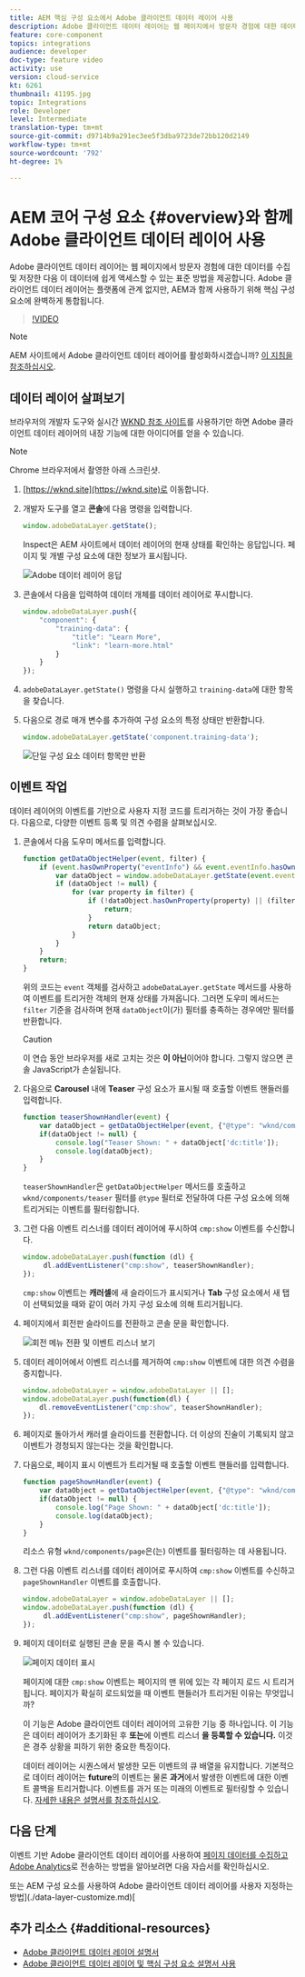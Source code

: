 ```yaml
---
title: AEM 핵심 구성 요소에서 Adobe 클라이언트 데이터 레이어 사용
description: Adobe 클라이언트 데이터 레이어는 웹 페이지에서 방문자 경험에 대한 데이터를 수집 및 저장한 다음 이 데이터에 쉽게 액세스할 수 있는 표준 방법을 제공합니다. Adobe 클라이언트 데이터 레이어는 플랫폼에 관계 없지만, AEM과 함께 사용하기 위해 핵심 구성 요소에 완벽하게 통합됩니다.
feature: core-component
topics: integrations
audience: developer
doc-type: feature video
activity: use
version: cloud-service
kt: 6261
thumbnail: 41195.jpg
topic: Integrations
role: Developer
level: Intermediate
translation-type: tm+mt
source-git-commit: d9714b9a291ec3ee5f3dba9723de72bb120d2149
workflow-type: tm+mt
source-wordcount: '792'
ht-degree: 1%

---
```



# AEM 코어 구성 요소 {#overview}와 함께 Adobe 클라이언트 데이터 레이어 사용

Adobe 클라이언트 데이터 레이어는 웹 페이지에서 방문자 경험에 대한 데이터를 수집 및 저장한 다음 이 데이터에 쉽게 액세스할 수 있는 표준 방법을 제공합니다. Adobe 클라이언트 데이터 레이어는 플랫폼에 관계 없지만, AEM과 함께 사용하기 위해 핵심 구성 요소에 완벽하게 통합됩니다.

>[!VIDEO](https://video.tv.adobe.com/v/41195?quality=12&learn=on)

>[!NOTE]
>
> AEM 사이트에서 Adobe 클라이언트 데이터 레이어를 활성화하시겠습니까? [이 지침을 참조하십시오](https://docs.adobe.com/content/help/en/experience-manager-core-components/using/developing/data-layer/overview.html#installation-activation).

## 데이터 레이어 살펴보기

브라우저의 개발자 도구와 실시간 [WKND 참조 사이트](https://wknd.site/)를 사용하기만 하면 Adobe 클라이언트 데이터 레이어의 내장 기능에 대한 아이디어를 얻을 수 있습니다.

>[!NOTE]
>
> Chrome 브라우저에서 촬영한 아래 스크린샷.

1. [https://wknd.site](https://wknd.site)로 이동합니다.
1. 개발자 도구를 열고 **콘솔**&#x200B;에 다음 명령을 입력합니다.

   ```js
   window.adobeDataLayer.getState();
   ```

   Inspect은 AEM 사이트에서 데이터 레이어의 현재 상태를 확인하는 응답입니다. 페이지 및 개별 구성 요소에 대한 정보가 표시됩니다.

   ![Adobe 데이터 레이어 응답](assets/data-layer-state-response.png)

1. 콘솔에서 다음을 입력하여 데이터 개체를 데이터 레이어로 푸시합니다.

   ```js
   window.adobeDataLayer.push({
       "component": {
           "training-data": {
               "title": "Learn More",
               "link": "learn-more.html"
           }
       }
   });
   ```

1. `adobeDataLayer.getState()` 명령을 다시 실행하고 `training-data`에 대한 항목을 찾습니다.
1. 다음으로 경로 매개 변수를 추가하여 구성 요소의 특정 상태만 반환합니다.

   ```js
   window.adobeDataLayer.getState('component.training-data');
   ```

   ![단일 구성 요소 데이터 항목만 반환](assets/return-just-single-component.png)

## 이벤트 작업

데이터 레이어의 이벤트를 기반으로 사용자 지정 코드를 트리거하는 것이 가장 좋습니다. 다음으로, 다양한 이벤트 등록 및 의견 수렴을 살펴보십시오.

1. 콘솔에서 다음 도우미 메서드를 입력합니다.

   ```js
   function getDataObjectHelper(event, filter) {
       if (event.hasOwnProperty("eventInfo") && event.eventInfo.hasOwnProperty("path")) {
           var dataObject = window.adobeDataLayer.getState(event.eventInfo.path);
           if (dataObject != null) {
               for (var property in filter) {
                   if (!dataObject.hasOwnProperty(property) || (filter[property] !== null && filter[property] !== dataObject[property])) {
                       return;
                   }
                   return dataObject;
               }
           }
       }
       return;
   }
   ```

   위의 코드는 `event` 객체를 검사하고 `adobeDataLayer.getState` 메서드를 사용하여 이벤트를 트리거한 객체의 현재 상태를 가져옵니다. 그러면 도우미 메서드는 `filter` 기준을 검사하며 현재 `dataObject`이(가) 필터를 충족하는 경우에만 필터를 반환합니다.

   >[!CAUTION]
   >
   > 이 연습 동안 브라우저를 새로 고치는 것은 **이 아닌**&#x200B;이어야 합니다. 그렇지 않으면 콘솔 JavaScript가 손실됩니다.

1. 다음으로 **Carousel** 내에 **Teaser** 구성 요소가 표시될 때 호출할 이벤트 핸들러를 입력합니다.

   ```js
   function teaserShownHandler(event) {
       var dataObject = getDataObjectHelper(event, {"@type": "wknd/components/teaser"});
       if(dataObject != null) {
           console.log("Teaser Shown: " + dataObject['dc:title']);
           console.log(dataObject);
       }
   }
   ```

   `teaserShownHandler`은 `getDataObjectHelper` 메서드를 호출하고 `wknd/components/teaser` 필터를 `@type` 필터로 전달하여 다른 구성 요소에 의해 트리거되는 이벤트를 필터링합니다.

1. 그런 다음 이벤트 리스너를 데이터 레이어에 푸시하여 `cmp:show` 이벤트를 수신합니다.

   ```js
   window.adobeDataLayer.push(function (dl) {
        dl.addEventListener("cmp:show", teaserShownHandler);
   });
   ```

   `cmp:show` 이벤트는 **캐러셀**&#x200B;에 새 슬라이드가 표시되거나 **Tab** 구성 요소에서 새 탭이 선택되었을 때와 같이 여러 가지 구성 요소에 의해 트리거됩니다.

1. 페이지에서 회전판 슬라이드를 전환하고 콘솔 문을 확인합니다.

   ![회전 메뉴 전환 및 이벤트 리스너 보기](assets/teaser-console-slides.png)

1. 데이터 레이어에서 이벤트 리스너를 제거하여 `cmp:show` 이벤트에 대한 의견 수렴을 중지합니다.

   ```js
   window.adobeDataLayer = window.adobeDataLayer || [];
   window.adobeDataLayer.push(function(dl) {
       dl.removeEventListener("cmp:show", teaserShownHandler);
   });
   ```

1. 페이지로 돌아가서 캐러셀 슬라이드를 전환합니다. 더 이상의 진술이 기록되지 않고 이벤트가 경청되지 않는다는 것을 확인합니다.

1. 다음으로, 페이지 표시 이벤트가 트리거될 때 호출할 이벤트 핸들러를 입력합니다.

   ```js
   function pageShownHandler(event) {
       var dataObject = getDataObjectHelper(event, {"@type": "wknd/components/page"});
       if(dataObject != null) {
           console.log("Page Shown: " + dataObject['dc:title']);
           console.log(dataObject);
       }
   }
   ```

   리소스 유형 `wknd/components/page`은(는) 이벤트를 필터링하는 데 사용됩니다.

1. 그런 다음 이벤트 리스너를 데이터 레이어로 푸시하여 `cmp:show` 이벤트를 수신하고 `pageShownHandler` 이벤트를 호출합니다.

   ```js
   window.adobeDataLayer = window.adobeDataLayer || [];
   window.adobeDataLayer.push(function (dl) {
        dl.addEventListener("cmp:show", pageShownHandler);
   });
   ```

1. 페이지 데이터로 실행된 콘솔 문을 즉시 볼 수 있습니다.

   ![페이지 데이터 표시](assets/page-show-console-data.png)

   페이지에 대한 `cmp:show` 이벤트는 페이지의 맨 위에 있는 각 페이지 로드 시 트리거됩니다. 페이지가 확실히 로드되었을 때 이벤트 핸들러가 트리거된 이유는 무엇입니까?

   이 기능은 Adobe 클라이언트 데이터 레이어의 고유한 기능 중 하나입니다. 이 기능은 데이터 레이어가 초기화된 후 **또는**&#x200B;에 이벤트 리스너 **을 등록할 수 있습니다.** 이것은 경주 상황을 피하기 위한 중요한 특징이다.

   데이터 레이어는 시퀀스에서 발생한 모든 이벤트의 큐 배열을 유지합니다. 기본적으로 데이터 레이어는 **future**&#x200B;의 이벤트는 물론 **과거**&#x200B;에서 발생한 이벤트에 대한 이벤트 콜백을 트리거합니다. 이벤트를 과거 또는 미래의 이벤트로 필터링할 수 있습니다. [자세한 내용은 설명서를 참조하십시오](https://github.com/adobe/adobe-client-data-layer/wiki#addeventlistener).


## 다음 단계

이벤트 기반 Adobe 클라이언트 데이터 레이어를 사용하여 [페이지 데이터를 수집하고 Adobe Analytics](../analytics/collect-data-analytics.md)로 전송하는 방법을 알아보려면 다음 자습서를 확인하십시오.

또는 AEM 구성 요소를 사용하여 Adobe 클라이언트 데이터 레이어를 사용자 지정하는 방법](./data-layer-customize.md)[


## 추가 리소스 {#additional-resources}

* [Adobe 클라이언트 데이터 레이어 설명서](https://github.com/adobe/adobe-client-data-layer/wiki)
* [Adobe 클라이언트 데이터 레이어 및 핵심 구성 요소 설명서 사용](https://docs.adobe.com/content/help/en/experience-manager-core-components/using/developing/data-layer/overview.html)
